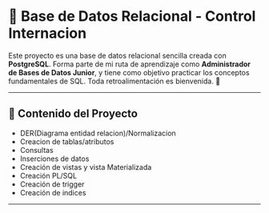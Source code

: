 # 🏥 Base de Datos Relacional - Control Internacion

Este proyecto es una base de datos relacional sencilla creada con **PostgreSQL**. Forma parte de mi ruta de aprendizaje como **Administrador de Bases de Datos Junior**, y tiene como objetivo practicar los conceptos fundamentales de SQL. Toda retroalimentación es bienvenida. 🚀

---

## 🔑 Contenido del Proyecto
- DER(Diagrama entidad relacion)/Normalizacion
- Creacion de tablas/atributos
- Consultas 
- Inserciones de datos
- Creación de vistas y vista Materializada
- Creación PL/SQL
- Creación de trigger
- Creación de indices

---


